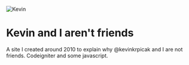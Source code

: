 ![Kevin](http://kevinandiarentfriends.com/images/kevinhead.gif)

# Kevin and I aren't friends
A site I created around 2010 to explain why @kevinkrpicak and I are not friends. Codeigniter and some javascript.
